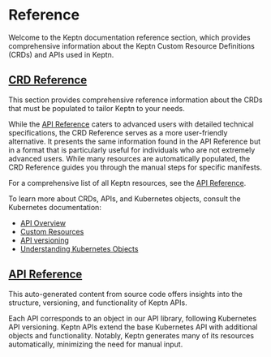 # Reference

Welcome to the Keptn documentation reference section,
which provides comprehensive information about the Keptn Custom Resource Definitions (CRDs) and APIs used in Keptn.

## [CRD Reference](./crd-reference/index.md)

This section provides comprehensive reference information about the CRDs
that must be populated to tailor Keptn to your needs.

While the [API Reference](./api-reference/index.md) caters to advanced users with detailed technical specifications,
the CRD Reference serves as a more user-friendly alternative.
It presents the same information found in the API Reference but in a format
that is particularly useful for individuals who are not extremely advanced users.
While many resources are automatically populated,
the CRD Reference guides you through the manual steps for specific manifests.

For a comprehensive list of all Keptn resources, see the [API Reference](./api-reference/index.md).

To learn more about CRDs, APIs, and Kubernetes objects, consult the Kubernetes documentation:

* [API Overview](https://kubernetes.io/docs/reference/using-api/)
* [Custom Resources](https://kubernetes.io/docs/concepts/extend-kubernetes/api-extension/custom-resources/)
* [API versioning](https://kubernetes.io/docs/reference/using-api/#api-versioning)
* [Understanding Kubernetes Objects](https://kubernetes.io/docs/concepts/overview/working-with-objects/kubernetes-objects/)

## [API Reference](./api-reference/index.md)

This auto-generated content from source code offers insights into the structure,
versioning, and functionality of Keptn APIs.

Each API corresponds to an object in our API library, following Kubernetes API versioning.
Keptn APIs extend the base Kubernetes API with additional objects and functionality.
Notably, Keptn generates many of its resources automatically, minimizing the need for manual input.
